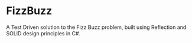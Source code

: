 # FizzBuzz
A Test Driven solution to the Fizz Buzz problem, built using Reflection and SOLID design principles in C#.
